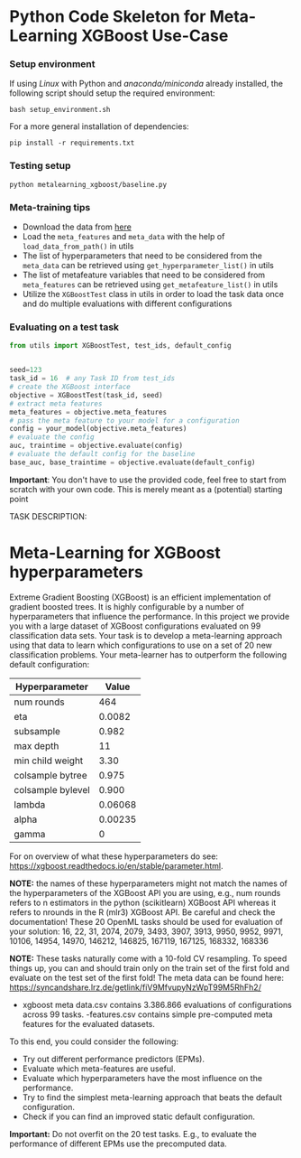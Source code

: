 # Python Code Skeleton for Meta-Learning XGBoost Use-Case

### Setup environment

If using _Linux_ with Python and _anaconda/miniconda_ already installed, the following script should setup the required environment:
```commandline
bash setup_environment.sh
```

For a more general installation of dependencies:
```commandline
pip install -r requirements.txt
```

### Testing setup
```commandline
python metalearning_xgboost/baseline.py
```


### Meta-training tips
* Download the data from [here](https://syncandshare.lrz.de/getlink/fiV9MfvupyNzWpT99M5RhFh2/)
* Load the `meta_features` and `meta_data` with the help of `load_data_from_path()` in utils
* The list of hyperparameters that need to be considered from the `meta_data` can be retrieved using `get_hyperparameter_list()` in utils
* The list of metafeature variables that need to be considered from `meta_features` can be retrieved using `get_metafeature_list()` in utils
* Utilize the `XGBoostTest` class in utils in order to load the task data once and do multiple evaluations with different configurations


### Evaluating on a test task
```python
from utils import XGBoostTest, test_ids, default_config


seed=123
task_id = 16  # any Task ID from test_ids
# create the XGBoost interface
objective = XGBoostTest(task_id, seed)
# extract meta features
meta_features = objective.meta_features
# pass the meta feature to your model for a configuration
config = your_model(objective.meta_features)
# evaluate the config
auc, traintime = objective.evaluate(config)
# evaluate the default config for the baseline
base_auc, base_traintime = objective.evaluate(default_config)
```

**Important**: You don't have to use the provided code, feel free to start from scratch with your own code. This is merely meant as a (potential) starting point

TASK DESCRIPTION:
# Meta-Learning for XGBoost hyperparameters
Extreme Gradient Boosting (XGBoost) is an efficient implementation of gradient boosted trees. It is highly configurable by a number of hyperparameters that influence the performance. In
this project we provide you with a large dataset of XGBoost configurations evaluated on 99 classification data sets.
Your task is to develop a meta-learning approach using that data to learn which configurations to use on a set of 20 new classification problems.
Your meta-learner has to outperform the following default configuration:

| Hyperparameter     | Value  |
|--------------------|--------|
| num rounds         | 464    |
| eta                | 0.0082 |
| subsample          | 0.982  |
| max depth          | 11     |
| min child weight   | 3.30   |
| colsample bytree   | 0.975  |
| colsample bylevel  | 0.900  |
| lambda             | 0.06068|
| alpha              | 0.00235|
| gamma              | 0      |

For on overview of what these hyperparameters do see:
https://xgboost.readthedocs.io/en/stable/parameter.html.

**NOTE:** the names of these hyperparameters might not match the names of the hyperparameters of the XGBoost API you are using, e.g., num rounds refers to n estimators in the python (scikitlearn) XGBoost API whereas it refers to nrounds in the R (mlr3) XGBoost API. Be careful and check the documentation!
These 20 OpenML tasks should be used for evaluation of your solution: 16, 22, 31, 2074, 2079, 3493, 3907, 3913, 9950, 9952, 9971, 10106, 14954, 14970, 146212, 146825, 167119, 167125, 168332, 168336

**NOTE:** These tasks naturally come with a 10-fold CV resampling. To speed things up, you can and should train only on the train set of the first fold and evaluate on the test set of the first fold! The meta data can be found here:
https://syncandshare.lrz.de/getlink/fiV9MfvupyNzWpT99M5RhFh2/

 - xgboost meta data.csv contains 3.386.866 evaluations of configurations across 99 tasks.
 -features.csv contains simple pre-computed meta features for the evaluated datasets.

To this end, you could consider the following:

 - Try out different performance predictors (EPMs).
 - Evaluate which meta-features are useful.
 - Evaluate which hyperparameters have the most influence on the performance.
 - Try to find the simplest meta-learning approach that beats the default configuration.
 - Check if you can find an improved static default configuration.

**Important:** Do not overfit on the 20 test tasks. E.g., to evaluate the performance of different EPMs use the precomputed data.
